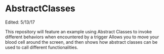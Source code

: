 # AbstractClasses
Edited: 5/13/17

This repository will feature an example using Abstract Classes to invoke different behaviors when encountered by a trigger
Allows you to move your blood cell around the screen, and then shows how abstract classes can be used to call different functionalities.